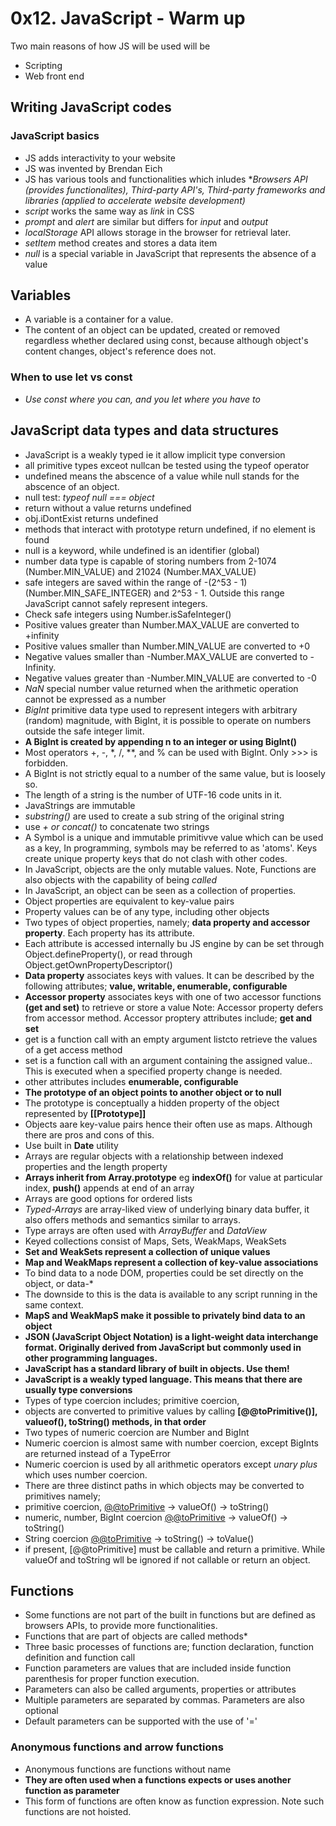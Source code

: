 # 0x12. JavaScript - Warm up

Two main reasons of how JS will be used will be

* Scripting
* Web front end

## Writing JavaScript codes

### JavaScript basics

* JS adds interactivity to your website
* JS was invented by Brendan Eich
* JS has various tools and functionalities which inludes **Browsers API (provides functionalites), Third-party API's, Third-party frameworks and libraries (applied to accelerate website development)*
* *script* works the same way as *link* in CSS
* *prompt* and *alert* are similar but differs for *input* and *output*
* *localStorage* API allows storage in the browser for retrieval later.
* *setItem* method creates and stores a data item
* *null* is a special variable in JavaScript that represents the absence of a value

## Variables

* A variable is a container for a value.
* The content of an object can be updated, created or removed regardless whether declared using const, because although object's content changes, object's reference does not.

### When  to use let vs const

* *Use const where you can, and you let where you have to*

## JavaScript data types and data structures

* JavaScript is a weakly typed ie it allow implicit type conversion
* all primitive types exceot nullcan be tested using the typeof operator
* undefined means the abscence of a value while null stands for the abscence of an object.
* null test: *typeof null === object*
* return without a value returns undefined
* obj.iDontExist returns undefined
* methods that interact with prototype return undefined, if no element is found
* null is a keyword, while undefined is an identifier (global)
* number data type is capable of storing numbers from 2-1074 (Number.MIN_VALUE) and 21024 (Number.MAX_VALUE)
* safe integers are saved within the range of -(2^53 - 1) (Number.MIN_SAFE_INTEGER) and 2^53 - 1. Outside this range JavaScript cannot safely represent integers.
* Check safe integers using Number.isSafeInteger()
* Positive values greater than Number.MAX_VALUE are converted to +infinity
* Positive values smaller than Number.MIN_VALUE are converted to +0
* Negative values smaller than -Number.MAX_VALUE are converted to -Infinity.
* Negative values greater than -Number.MIN_VALUE are converted to -0
* *NaN* special number value returned when the arithmetic operation cannot be expressed as a number
* *BigInt* primitive data type used to represent integers with arbitrary (random) magnitude, with BigInt, it is possible to operate on numbers outside the safe integer limit.
* **A BigInt is created by appending n to an integer or using BigInt()**
* Most operators +, -, *, /, **, and % can be used with BigInt. Only >>> is forbidden.
* A BigInt is not strictly equal to a number of the same value, but is loosely so.
* The length of a string is the number of UTF-16 code units in it.
* JavaStrings are immutable
* *substring()* are used to create a sub string of the original string
* use *+ or concat()* to concatenate two strings
* A Symbol is a unique and immutable primitivve value which can be used as a key, In programming, symbols may be referred to as 'atoms'. Keys create unique property keys that do not clash with other codes.
* In JavaScript, objects are the only mutable values. Note, Functions are also objects with the capability of being *called*
* In JavaScript, an object can be seen as a collection of properties.
* Object properties are equivalent to key-value pairs
* Property values can be of any type, including other objects
* Two types of object properties, namely; **data property and accessor property**. Each property has its attribute.
* Each attribute is accessed internally bu JS engine by can be set through Object.defineProperty(), or read through Object.getOwnPropertyDescriptor()
* **Data property** associates keys with values. It can be described by the following attributes; **value, writable, enumerable, configurable**
* **Accessor property** associates keys with one of two accessor functions **(get and set)** to retrieve or store a value
Note: Accessor property defers from accessor method. Accessor proptery attributes include; **get and set**
* get is a function call with an empty argument listcto retrieve the values of a get access method
* set is a function call with an argument containing the assigned value.. This is executed when a specified property change is needed.
* other attributes includes **enumerable, configurable**
* **The prototype of an object points to another object or to null** 
* The prototype is conceptually a hidden property of the object represented by **[[Prototype]]**
* Objects aare key-value pairs hence their often use as maps. Although there are pros and cons of this.
* Use built in **Date** utility
* Arrays are regular objects with a relationship between indexed properties and the length property
* **Arrays inherit from Array.prototype** eg **indexOf()** for value at particular index, **push()** appends at end of an array
* Arrays are good options for ordered lists
* *Typed-Arrays* are array-liked view of underlying binary data buffer, it also offers methods and semantics similar to arrays.
* Type arrays are often used with *ArrayBuffer* and *DataView*
* Keyed collections consist of Maps, Sets, WeakMaps, WeakSets
* **Set and WeakSets represent a collection of unique values**
* **Map and WeakMaps represent a collection of key-value associations**
* To bind data to a node DOM, properties could be set directly on the object, or data-*
* The downside to this is the data is available to any script running in the same context.
* **MapS and WeakMapS make it possible to privately bind data to an object**
* **JSON (JavaScript Object Notation) is a light-weight data interchange format. Originally derived from JavaScript but commonly used in other programming languages.**
* **JavaScript has a standard library of built in objects. Use them!**
* **JavaScript is a weakly typed language. This means that there are usually type conversions**
* Types of type coercion includes; primitive coercion,
* objects are converted to primitive values by calling **[@@toPrimitive()], valueof(), toString() methods, in that order**
* Two types of numeric coercion are Number and BigInt
* Numeric coercion is almost same with number coercion, except BigInts are returned instead of a TypeError
* Numeric coercion is used by all arithmetic operators except *unary plus* which uses number coercion.
* There are three distinct paths in which objects may be converted to primitives namely; 
* primitive coercion, [@@toPrimitive]("default") → valueOf() → toString()
* numeric, number, BigInt coercion [@@toPrimitive]("number") -> valueOf() -> toString()
* String coercion [@@toPrimitive]("string") -> toString() -> toValue()
* if present, [@@toPrimitive] must be callable and return a primitive. While valueOf and toString wll be ignored if not callable or return an object.


## Functions
* Some functions are not part of the built in functions but are defined as browsers APIs, to provide more functionalities.
* Functions that are part of objects are called methods*
* Three basic processes of functions are; function declaration, function definition and function call
* Function parameters are values that are included inside function parenthesis for proper function execution.
* Parameters can also be called arguments, properties or attributes
* Multiple parameters are separated by commas. Parameters are also optional
* Default parameters can be supported with the use of '='

### Anonymous functions and arrow functions
* Anonymous functions are functions without name
* **They are often used when a functions expects or uses another function as parameter**
* This form of functions are often know as function expression. Note such functions are not hoisted.
